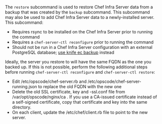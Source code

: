 The `restore` subcommand is used to restore Chef Infra Server data from
a backup that was created by the `backup` subcommand. This subcommand
may also be used to add Chef Infra Server data to a newly-installed
server. This subcommand:

- Requires rsync to be installed on the Chef Infra Server prior to
    running the command
- Requires a `chef-server-ctl reconfigure` prior to running the
    command
- Should not be run in a Chef Infra Server configuration with an
    external PostgreSQL database; [use knife ec
    backup](https://github.com/chef/knife-ec-backup) instead

Ideally, the server you restore to will have the same FQDN as the one you
backed up. If this is not possible, perform the following additional steps
before running `chef-server-ctl reconfigure` and `chef-server-ctl restore`:

- Edit /etc/opscode/chef-server.rb and /etc/opscode/chef-server-running.json
    to replace the old FQDN with the new one
- Delete the old SSL certificate, key and -ssl.conf file from
    /var/opt/opscode/nginx/ca . If you use a CA-issued certificate instead of a
    self-signed certificate, copy that certificate and key into the same directory.
- On each client, update the /etc/chef/client.rb file to point to the new server.
